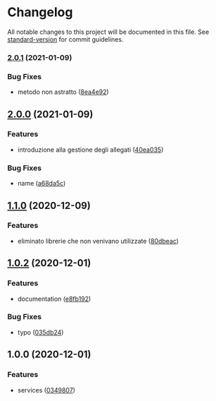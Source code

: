 # Changelog

All notable changes to this project will be documented in this file. See [standard-version](https://github.com/conventional-changelog/standard-version) for commit guidelines.

### [2.0.1](https://github.com/escsrl/service/compare/v2.0.0...v2.0.1) (2021-01-09)


### Bug Fixes

* metodo non astratto ([8ea4e92](https://github.com/escsrl/service/commit/8ea4e926b908de59060a2f0c1eb4955401508c6a))

## [2.0.0](https://github.com/escsrl/service/compare/v1.0.3...v1.2.0) (2021-01-09)


### Features

* introduzione alla gestione degli allegati ([40ea035](https://github.com/escsrl/service/commit/40ea035dc58f6f9865e78fe2b68a70970436676e))


### Bug Fixes

* name ([a68da5c](https://github.com/escsrl/service/commit/a68da5c4c66a243a146ee8cf640e8ba86074e462))

## [1.1.0](https://github.com/escsrl/service/compare/v1.0.2...v1.1.0) (2020-12-09)


### Features

* eliminato librerie che non venivano utilizzate ([80dbeac](https://github.com/escsrl/service/commit/80dbeac300c7dc2c0a784dfedd4c3acb10b07e0c))

## [1.0.2](https://github.com/escsrl/service/compare/v1.0.1...v1.1.0) (2020-12-01)


### Features

* documentation ([e8fb192](https://github.com/escsrl/service/commit/e8fb192ce9949ad4e3d42334eb1afc017318af85))


### Bug Fixes

* typo ([035db24](https://github.com/escsrl/service/commit/035db24e5286759407ea2dcbc6d65230d3266d71))

## 1.0.0 (2020-12-01)


### Features

* services ([0349807](https://github.com/escsrl/service/commit/034980761dab25549d504942b1131c789100890e))
